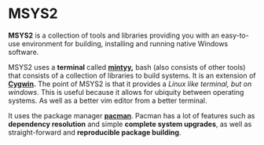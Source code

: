 # MSYS2

 **MSYS2** is a collection of tools and libraries providing you with an easy-to-use environment for building, installing and running native Windows software.

MSYS2 uses a **terminal** called [**mintyy**](https://mintty.github.io/)**,** bash \(also consists of other tools\) that consists of a collection of libraries to build systems. It is an extension of [**Cygwin**](http://cygwin.com/)**.** The point of MSYS2 is that it provides a _Linux like terminal, but on windows_. This is useful because it allows for ubiquity between operating systems. As well as a better vim editor from a better terminal.

It uses the package manager [**pacman**](https://wiki.archlinux.org/index.php/pacman). Pacman has a lot of features such as **dependency resolution** and simple **complete system upgrades**, as well as straight-forward and **reproducible package building**.


